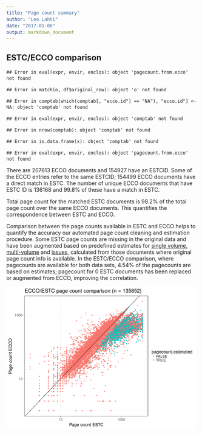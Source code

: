```yaml
---
title: "Page count summary"
author: "Leo Lahti"
date: "2017-01-08"
output: markdown_document
---
```



## ESTC/ECCO comparison


```
## Error in eval(expr, envir, enclos): object 'pagecount.from.ecco' not found
```

```
## Error in match(o, df$original_row): object 'o' not found
```

```
## Error in comptab[which(comptab[, "ecco.id"] == "NA"), "ecco.id"] <- NA: object 'comptab' not found
```

```
## Error in eval(expr, envir, enclos): object 'comptab' not found
```

```
## Error in nrow(comptab): object 'comptab' not found
```

```
## Error in is.data.frame(x): object 'comptab' not found
```

```
## Error in eval(expr, envir, enclos): object 'pagecount.from.ecco' not found
```

There are 207613 ECCO documents and 154927 have an ESTCID. Some of the ECCO entries refer to the same ESTCID; 154499 ECCO documents have a direct match in ESTC. The number of unique ECCO documents that have ESTC ID  is 136168 and 99.8% of these have a match in ESTC.

Total page count for the matched ESTC documents is 98.2% of the total page count over the same ECCO documents. This quantifies the correspondence between ESTC and ECCO.

Comparison between the page counts available in ESTC and ECCO helps to quantify the accuracy our automated page count cleaning and estimation procedure. Some ESTC page counts are missing in the original data and have been augmented based on predefined estimates for [single volume](mean_pagecounts_singlevol.csv), [multi-volume](mean_pagecounts_multivol.csv) and [issues](mean_pagecounts_issue.csv), calculated from those documents where original page count info is available. In the ESTC/ECCO comparison, where pagecounts are available for both data sets, 4.54% of the pagecounts are based on estimates; pagecount for 0 ESTC documents has been replaced or augmented from ECCO, improving the correlation.


<img src="figure/ecco2-1.png" title="plot of chunk ecco2" alt="plot of chunk ecco2" width="500px" />



